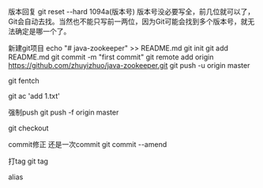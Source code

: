 版本回复
git reset --hard 1094a(版本号)
版本号没必要写全，前几位就可以了，Git会自动去找。当然也不能只写前一两位，因为Git可能会找到多个版本号，就无法确定是哪一个了。

新建git项目
echo "# java-zookeeper" >> README.md
git init
git add README.md
git commit -m "first commit"
git remote add origin https://github.com/zhuyizhuo/java-zookeeper.git
git push -u origin master


git fentch

git ac 'add 1.txt'

强制push
git push -f origin master

git checkout

commit修正  还是一次commit
git commit --amend 

打tag
git tag

alias